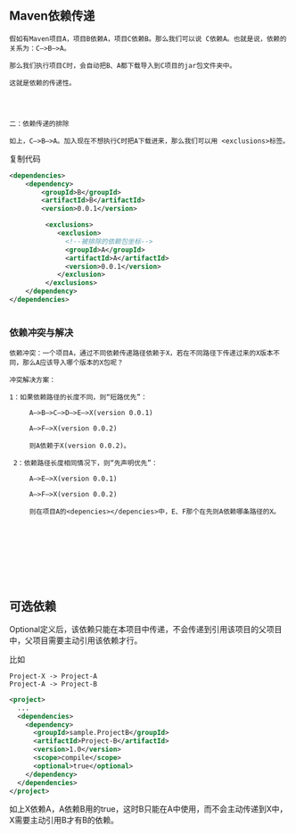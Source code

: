 ##  Maven依赖传递

    假如有Maven项目A，项目B依赖A，项目C依赖B。那么我们可以说 C依赖A。也就是说，依赖的关系为：C—>B—>A。
    
    那么我们执行项目C时，会自动把B、A都下载导入到C项目的jar包文件夹中。
    
    这就是依赖的传递性。

 


    二：依赖传递的排除
    
    如上，C—>B—>A。加入现在不想执行C时把A下载进来，那么我们可以用 <exclusions>标签。

复制代码

```xml
<dependencies>
    <dependency>
        <groupId>B</groupId>
        <artifactId>B</artifactId>
        <version>0.0.1</version>

         <exclusions>
            <exclusion>
              <!--被排除的依赖包坐标-->
              <groupId>A</groupId>
              <artifactId>A</artifactId>
              <version>0.0.1</version>
            </exclusion>
         </exclusions>
    </dependency>
</dependencies>
 
```

### 依赖冲突与解决

    依赖冲突：一个项目A，通过不同依赖传递路径依赖于X，若在不同路径下传递过来的X版本不同，那么A应该导入哪个版本的X包呢？
    
    冲突解决方案：
    
    1：如果依赖路径的长度不同，则“短路优先”：
    
         A—>B—>C—>D—>E—>X(version 0.0.1)
    
         A—>F—>X(version 0.0.2)
    
         则A依赖于X(version 0.0.2)。
    
     2：依赖路径长度相同情况下，则“先声明优先”：
    
         A—>E—>X(version 0.0.1)
    
         A—>F—>X(version 0.0.2)
    
         则在项目A的<depencies></depencies>中，E、F那个在先则A依赖哪条路径的X。


​         
​         
​         
​         
​         
​         
##  可选依赖         
Optional定义后，该依赖只能在本项目中传递，不会传递到引用该项目的父项目中，父项目需要主动引用该依赖才行。

比如
    
    Project-X -> Project-A
    Project-A -> Project-B

```xml
<project>
  ...
  <dependencies>
    <dependency>
      <groupId>sample.ProjectB</groupId>
      <artifactId>Project-B</artifactId>
      <version>1.0</version>
      <scope>compile</scope>
      <optional>true</optional>
    </dependency>
  </dependencies>
</project>
```

如上X依赖A，A依赖B用的<optional>true</optional>，这时B只能在A中使用，而不会主动传递到X中，X需要主动引用B才有B的依赖。
    
